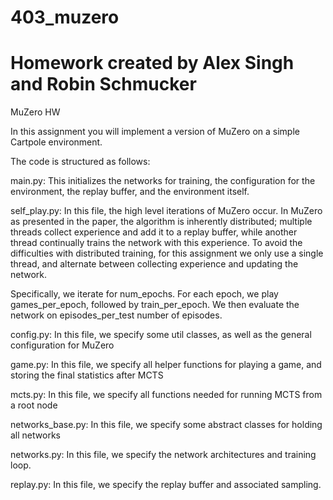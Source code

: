 # 403_muzero

# Homework created by Alex Singh and Robin Schmucker

MuZero HW

In this assignment you will implement a version of MuZero on a simple Cartpole environment.

The code is structured as follows:

main.py: This initializes the networks for training, the configuration for the environment, the replay buffer, and the environment itself.

self_play.py: In this file, the high level iterations of MuZero occur. In MuZero as presented in the paper, the algorithm is inherently distributed; multiple threads collect experience and add it to a replay buffer, while another thread continually trains the network with this experience. To avoid the difficulties with distributed training, for this assignment we only use a single thread, and alternate between collecting experience and updating the network.

Specifically, we iterate for num_epochs. For each epoch, we play games_per_epoch, followed by train_per_epoch. We then evaluate the network on episodes_per_test number of episodes.

config.py: In this file, we specify some util classes, as well as the general configuration for MuZero

game.py: In this file, we specify all helper functions for playing a game, and storing the final statistics after MCTS

mcts.py: In this file, we specify all functions needed for running MCTS from a root node

networks_base.py: In this file, we specify some abstract classes for holding all networks

networks.py: In this file, we specify the network architectures and training loop.

replay.py: In this file, we specify the replay buffer and associated sampling.
